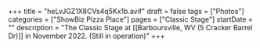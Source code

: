 +++
title = "heLvJGZ1X8CVs4q5Kx1b.avif"
draft = false
tags = ["Photos"]
categories = ["ShowBiz Pizza Place"]
pages = ["Classic Stage"]
startDate = ""
description = "The Classic Stage at [[Barboursville, WV (5 Cracker Barrel Dr)]] in November 2022. (Still in operation)"
+++

